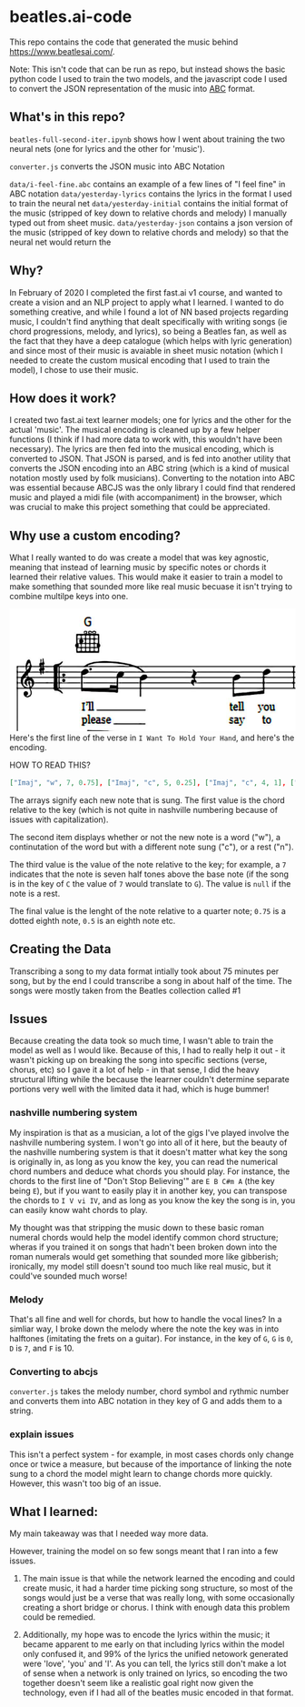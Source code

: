 # beatles.ai-code
This repo contains the code that generated the music behind https://www.beatlesai.com/.

Note: This isn't code that can be run as repo, but instead shows the basic python code I used to train the two models, and the javascript code I used to convert the JSON representation of the music into [ABC](https://abcnotation.com/) format.

## What's in this repo?
`beatles-full-second-iter.ipynb` shows how I went about training the two neural nets (one for lyrics and the other for 'music').

`converter.js` converts the JSON music into ABC Notation

`data/i-feel-fine.abc` contains an example of a few lines of "I feel fine" in ABC notation
`data/yesterday-lyrics` contains the lyrics in the format I used to train the neural net
`data/yesterday-initial` contains the initial format of the music (stripped of key down to relative chords and melody) I manually typed out from sheet music.
`data/yesterday-json` contains a json version of the music (stripped of key down to relative chords and melody) so that the neural net would return the 

## Why?
In February of 2020 I completed the first fast.ai v1 course, and wanted to create a vision and an NLP project to apply what I learned. I wanted to do something creative, and while I found a lot of NN based projects regarding music, I couldn't find anything that dealt specifically with writing songs (ie chord progressions, melody, and lyrics), so being a Beatles fan, as well as the fact that they have a deep catalogue (which helps with lyric generation) and since most of their music is avaiable in sheet music notation (which I needed to create the custom musical encoding that I used to train the model), I chose to use their music.

## How does it work?
I created two fast.ai text learner models; one for lyrics and the other for the actual 'music'. The musical encoding is cleaned up by a few helper functions (I think if I had more data to work with, this wouldn't have been necessary).
The lyrics are then fed into the musical encoding, which is converted to JSON. That JSON is parsed, and is fed into another utility that converts the JSON encoding into an ABC string (which is a kind of musical notation mostly used by folk musicians). Converting to the notation into ABC was essential because ABCJS was the only library I could find that rendered music and played a midi file (with accompaniment) in the browser, which was crucial to make this project something that could be appreciated.

## Why use a custom encoding?
What I really wanted to do was create a model that was key agnostic, meaning that instead of learning music by specific notes or chords it learned their relative values. This would make it easier to train a model to make something that sounded more like real music becuase it isn't trying to combine multilpe keys into one. 

![sheet music](holdyourhand.png)
Here's the first line of the verse in `I Want To Hold Your Hand`, and here's the encoding. 

HOW TO READ THIS?
```json
["Imaj", "w", 7, 0.75], ["Imaj", "c", 5, 0.25], ["Imaj", "c", 4, 1], ["Imaj", "n", null, 1], ["Imaj", "w", 4, 0.5], ["Imaj", "w", 7, 0.5],
```
The arrays signify each new note that is sung. The first value is the chord relative to the key (which is not quite in nashville numbering because of issues with capitalization). 

The second item displays whether or not the new note is a word ("w"), a continutation of the word but with a different note sung ("c"), or a rest ("n"). 

The third value is the value of the note relative to the key; for example, a `7` indicates that the note is seven half tones above the base note (if the song is in the key of `C` the value of `7` would translate to `G`). The value is  `null` if the note is a rest.

The final value is the lenght of the note relative to a quarter note; `0.75` is a dotted eighth note, `0.5` is an eighth note etc.

## Creating the Data 
Transcribing a song to my data format intially took about 75 minutes per song, but by the end I could transcribe a song in about half of the time. The songs were mostly taken from the Beatles collection called #1

## Issues
Because creating the data took so much time, I wasn't able to train the model as well as I would like. Because of this, I had to really help it out - it wasn't picking up on breaking the song into specific sections (verse, chorus, etc) so I gave it a lot of help - in that sense, I did the heavy structural lifting while the because the learner couldn't determine separate portions very well with the limited data it had, which is huge bummer! 

### nashville numbering system
My inspiration is that as a musician, a lot of the gigs I've played involve the nashville numbering system. I won't go into all of it here, but the beauty of the nashville numbering system is that it doesn't matter what key the song is originally in, as long as you know the key, you can read the numerical chord numbers and deduce what chords you should play. For instance, the chords to the first line of "Don't Stop Believing'" are `E B C#m A` (the key being `E`), but if you want to easily play it in another key, you can transpose the chords to `I V vi IV`, and as long as you know the key the song is in, you can easily know waht chords to play. 

My thought was that stripping the music down to these basic roman numeral chords would help the model identify common chord structure; wheras if you trained it on songs that hadn't been broken down into the roman numerals would get something that sounded more like gibberish; ironically, my model still doesn't sound too much like real music, but it could've sounded much worse!

### Melody
That's all fine and well for chords, but how to handle the vocal lines? In a simliar way, I broke down the melody where the note the key was in into halftones (imitating the frets on a guitar). For instance, in the key of `G`, `G` is `0`, `D` is `7`, and `F` is 10.

### Converting to abcjs
`converter.js` takes the melody number, chord symbol and rythmic number and converts them into ABC notation in they key of G and adds them to a string.

### explain issues 
This isn't a perfect system - for example, in most cases chords only change once or twice a measure, but because of the importance of linking the note sung to a chord the model might learn to change chords more quickly. However, this wasn't too big of an issue.

## What I learned:
My main takeaway was that I needed way more data.

However, training the model on so few songs meant that I ran into a few issues. 
1. The main issue is that while the network learned the encoding and could create music, it had a harder time picking song structure, so most of the songs would just be a verse that was really long, with some occasionally creating a short bridge or chorus. I think with enough data this problem could be remedied. 

2. Additionally, my hope was to encode the lyrics within the music; it became apparent to me early on that including lyrics within the model only confused it, and 99% of the lyrics the unified netowork generated were 'love', 'you' and 'I'. As you can tell, the lyrics still don't make a lot of sense when a network is only trained on lyrics, so encoding the two together doesn't seem like a realistic goal right now given the technology, even if I had all of the beatles music encoded in that format.
